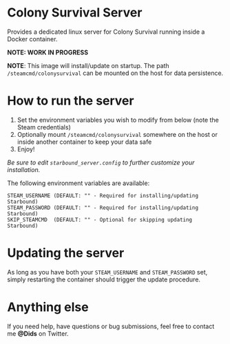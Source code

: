 # Colony Survival Server

Provides a dedicated linux server for Colony Survival running inside a Docker container. 

**NOTE: WORK IN PROGRESS**

**NOTE**: This image will install/update on startup. The path ```/steamcmd/colonysurvival``` can be mounted on the host for data persistence.

# How to run the server
1. Set the environment variables you wish to modify from below (note the Steam credentials)
2. Optionally mount ```/steamcmd/colonysurvival``` somewhere on the host or inside another container to keep your data safe
3. Enjoy!

*Be sure to edit `starbound_server.config` to further customize your installation.*

The following environment variables are available:
```
STEAM_USERNAME (DEFAULT: "" - Required for installing/updating Starbound)
STEAM_PASSWORD (DEFAULT: "" - Required for installing/updating Starbound)
SKIP_STEAMCMD  (DEFAULT: "" - Optional for skipping updating Starbound)
```

# Updating the server

As long as you have both your `STEAM_USERNAME` and `STEAM_PASSWORD` set, simply restarting the container should trigger the update procedure.

# Anything else

If you need help, have questions or bug submissions, feel free to contact me **@Dids** on Twitter.
